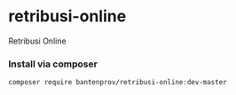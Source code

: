# retribusi-online
Retribusi Online

### Install via composer

```bash
composer require bantenprov/retribusi-online:dev-master
```
